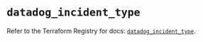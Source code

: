 # `datadog_incident_type`

Refer to the Terraform Registry for docs: [`datadog_incident_type`](https://registry.terraform.io/providers/datadog/datadog/3.70.0/docs/resources/incident_type).
